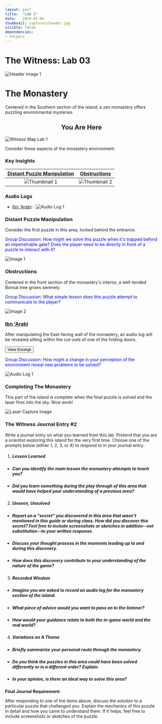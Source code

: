 ```yaml
---
layout: post
title:  "LAB 3"
date:   2019-05-06
thumbnail: captures/header.jpg
visible: false
dependencies:
- helpers
---
```


# **The Witness: Lab 03**
![Header Image 1](captures/header.jpg#header)
# The Monastery

Centered in the Southern section of the island, a zen monastery offers puzzling environmental mysteries.

## <center>You Are Here</center>

![Witness Map Lab 1](captures/Witness_Map_Lab3.jpg#capture)

Consider these aspects of the monastery environment:

### Key Insights

| [Distant Puzzle Manipulation](#distant-puzzle-manipulation) | [Obstructions](#obstructions) |
|:-:|:-:|
|![Thumbnail 1](captures/capture_1.jpg#thumbnail)| ![Thumbnail 2](captures/capture_2.jpg#thumbnail)|

### Audio Logs

- [Ibn 'Arabi](#ibn-arabi):
: ![Audio Log 1](captures/audio_log_1.jpg#audio_log)

### Distant Puzzle Manipulation
Consider the first puzzle in this area, locked behind the entrance.

<span style="color: blue">Group Discussion: How might we solve this puzzle when it's trapped behind an impenetrable gate? Does the player need to be directly in front of a puzzle to interact with it?</span>

![Image 1](captures/capture_1.jpg#capture)

### Obstructions
Centered in the front section of the monastery's interior, a well-tended Bonsai tree grows serenely.

<span style="color: blue">Group Discussion: What simple lesson does this puzzle attempt to communicate to the player?</span>

![Image 2](captures/capture_2.jpg#capture)

### [Ibn \'Arabi](http://www.ibnarabisociety.org/poetry/ibn-arabi-poetry-index.html)

After manipulating the East-facing wall of the monastery, an audio log will be revealed sitting within the cut-outs of one of the folding doors.

<button onclick="collapseExcerpt1()">View Excerpt</button>

<div id="excerpt1" style="display:none">

"There is nothing in existence but veils hung down. Acts of perception attach themselves only to veils, which leave traces in the owner of the eye that perceives them."
<br>
---
<br>
Ibn 'Arabi
</div>

<span style="color: blue">Group Discussion: How might a change in your perception of the environment reveal new problems to be solved?</span>

![Audio Log 1](captures/audio_log_1.jpg#capture)

### Completing The Monastery
This part of the island is complete when the final puzzle is solved and the laser fires into the sky. Nice work!

![Laser Capture Image](captures/laser_capture.jpg#capture)

<!-- ### Secret Puzzles

Where might this hidden path lead us?

![Mystery Puzzle Capture](captures/mystery_puzzle.jpg#capture) -->

### The Witness Journal Entry #2

Write a journal entry on what you learned from this lab. Pretend that you are a scientist exploring this island for the very first time. Choose one of the prompts below (either 1, 2, 3, or 4) to respond to in your journal entry.

1. ##### **Lesson Learned**
  - ##### Can you identify the main lesson the monastery attempts to teach you?
  - ##### Did you learn something during the play through of this area that would have helped your understanding of a previous area?

2. ##### **Unseen, Unsolved**
  - ##### Report on a "secret" you discovered in this area that wasn't mentioned in this guide or during class. How did you discover this secret? Feel free to include screenshots or sketches in addition--not substitution--to your written response.
  - ##### Discuss your thought process in the moments leading up to and during this discovery.
  - ##### How does this discovery contribute to your understanding of the nature of the game?

3. ##### **Recorded Wisdom**
  - ##### Imagine you are asked to record an audio log for the monastery section of the island.
  - ##### What piece of advice would you want to pass on to the listener?
  - ##### How would your guidance relate to both the in-game world and the real world?

4. ##### **Variations on A Theme**
  - ##### Briefly summarize your personal route through the monastery.
  - ##### Do you think the puzzles in this area could have been solved differently or in a different order? Explain.
  - ##### In your opinion, is there an ideal way to solve this area?

**Final Journal Requirement:**

After responding to one of the items above, discuss the solution to a particular puzzle that challenged you. Explain the mechanics of this puzzle in detail and how you came to understand them. If it helps, feel free to include screenshots or sketches of the puzzle.
